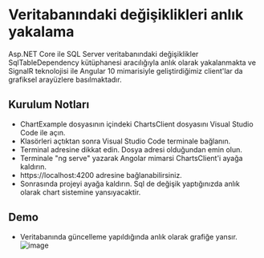 
# Veritabanındaki değişiklikleri anlık yakalama 

Asp.NET Core ile SQL Server veritabanındaki değişiklikler SqlTableDependency kütüphanesi aracılığıyla anlık olarak yakalanmakta ve SignalR teknolojisi ile Angular 10 mimarisiyle geliştirdiğimiz client'lar da grafiksel arayüzlere basılmaktadır.


## Kurulum Notları

- ChartExample dosyasının içindeki ChartsClient dosyasını Visual Studio Code ile açın.
- Klasörleri açtıktan sonra Visual Studio Code terminale bağlanın.
- Terminal adresine dikkat edin. Dosya adresi olduğundan emin olun.
- Terminale "ng serve" yazarak Angolar mimarsi ChartsClient'i ayağa kaldırın.
- https://localhost:4200 adresine bağlanabilirsiniz.
- Sonrasında projeyi ayağa kaldırın. Sql de değişik yaptığınızda anlık olarak chart sistemine yansıyacaktir.
  
## Demo

- Veritabanında güncelleme yapıldığında anlık olarak grafiğe yansır.
![image](https://user-images.githubusercontent.com/81421228/155973740-cda32802-38bd-48d3-9c8e-df6f27ab5ab7.png)

  
